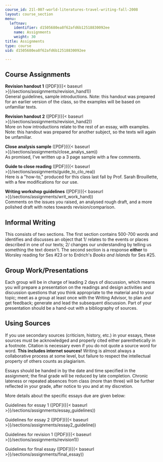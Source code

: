 ```yaml
---
course_id: 21l-007-world-literatures-travel-writing-fall-2008
layout: course_section
menu:
  leftnav:
    identifier: d1505680ea8f62afd6b12518830092ee
    name: Assignments
    weight: 30
title: Assignments
type: course
uid: d1505680ea8f62afd6b12518830092ee

---
```


Course Assignments
------------------

**Revision handout 1** ([PDF]({{< baseurl >}}/sections/assignments/revision_hand1))  
General guidelines, sample introductions. Note: this handout was prepared for an earlier version of the class, so the examples will be based on unfamiliar texts.

**Revision handout 2** ([PDF]({{< baseurl >}}/sections/assignments/revision_hand2))  
More on how introductions relate to the rest of an essay, with examples. Note: this handout was prepared for another subject, so the texts will again be unfamiliar.

**Close analysis sample** ([PDF]({{< baseurl >}}/sections/assignments/close_analys_sam))  
As promised, I've written up a 3 page sample with a few comments.

**Guide to close reading** ([PDF]({{< baseurl >}}/sections/assignments/guide_to_clo_rea))  
Here is a "how-to," produced for this class last fall by Prof. Sarah Brouillette, with a few modifications for our use.

**Writing workshop guidelines** ([PDF]({{< baseurl >}}/sections/assignments/writ_work_hand))  
Comments on the issues you raised, an analysed rough draft, and a more polished draft with notes towards revision/comparison.

Informal Writing
----------------

This consists of two sections. The first section contains 500-700 words and identifies and discusses an object that 1/ relates to the events or places described in one of our texts; 2/ changes our understanding by telling us something the text doesn't. The second section is a response **either** to Worsley reading for Ses #23 or to Erdrich's _Books and Islands_ for Ses #25.

Group Work/Presentations
------------------------

Each group will be in charge of leading 2 days of discussion, which means you will prepare a presentation on the readings and design activities and discussion questions that you think appropriate to the material and to your topic; meet as a group at least once with the Writing Advisor, to plan and get feedback; generate and lead the subsequent discussion. Part of your presentation should be a hand-out with a bibliography of sources.

Using Sources
-------------

If you use secondary sources (criticism, history, etc.) in your essays, these sources must be acknowledged and properly cited either parenthetically in a footnote. Citation is necessary even if you do not quote a source word for word. **This includes internet sources!** Writing is almost always a collaborative process at some level, but failure to respect the intellectual property of others counts as plagiarism.

Essays should be handed in by the date and time specified in the assignment; the final grade will be reduced by late completion. Chronic lateness or repeated absences from class (more than three) will be further reflected in your grade, after notice to you and at my discretion.

More details about the specific essays due are given below:

Guidelines for essay 1 ([PDF]({{< baseurl >}}/sections/assignments/essay_guidelines))

Guidelines for essay 2 ([PDF]({{< baseurl >}}/sections/assignments/essay2_guideline))

Guidelines for revision 1 ([PDF]({{< baseurl >}}/sections/assignments/revision1))

Guidelines for final essay ([PDF]({{< baseurl >}}/sections/assignments/final_essay))